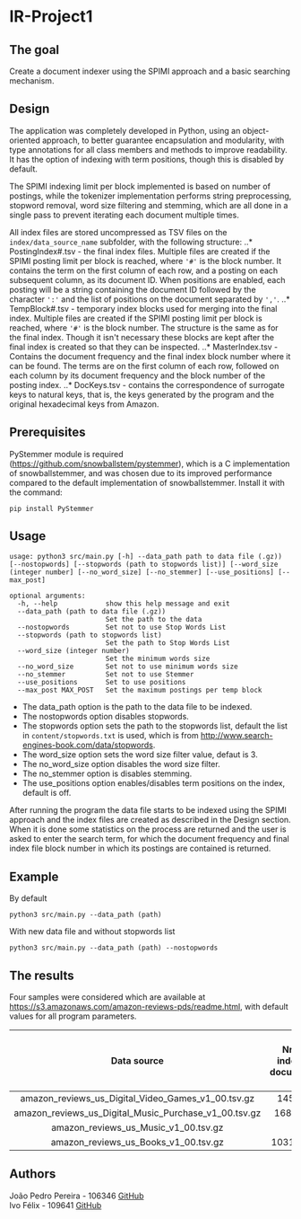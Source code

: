 # IR-Project1

## The goal

Create a document indexer using the SPIMI approach and a basic searching mechanism.

## Design

The application was completely developed in Python, using an object-oriented approach, to better guarantee encapsulation and modularity, with type annotations for all class members and methods to improve readability. It has the option of indexing with term positions, though this is disabled by default.

The SPIMI indexing limit per block implemented is based on number of postings, while the tokenizer implementation performs string preprocessing, stopword removal, word size filtering and stemming, which are all done in a single pass to prevent iterating each document multiple times.

All index files are stored uncompressed as TSV files on the `index/data_source_name` subfolder, with the following structure:
..* PostingIndex#.tsv - the final index files. Multiple files are created if the SPIMI posting limit per block is reached, where `'#'` is the block number. It contains the term on the first column of each row, and a posting on each subsequent column, as its document ID. When positions are enabled, each posting will be a string containing the document ID followed by the character `':'` and the list of positions on the document separated by `','`.
..* TempBlock#.tsv - temporary index blocks used for merging into the final index. Multiple files are created if the SPIMI posting limit per block is reached, where `'#'` is the block number. The structure is the same as for the final index. Though it isn't necessary these blocks are kept after the final index is created so that they can be inspected.
..* MasterIndex.tsv - Contains the document frequency and the final index block number where it can be found. The terms are on the first column of each row, followed on each column by its document frequency and the block number of the posting index.
..* DocKeys.tsv - contains the correspondence of surrogate keys to natural keys, that is, the keys generated by the program and the original hexadecimal keys from Amazon.

## Prerequisites

PyStemmer module is required (https://github.com/snowballstem/pystemmer), which is a C implementation of snowballstemmer, and was chosen due to its improved performance compared to the default implementation of snowballstemmer.
Install it with the command:
```
pip install PyStemmer
```
## Usage
```
usage: python3 src/main.py [-h] --data_path path to data file (.gz)) [--nostopwords] [--stopwords (path to stopwords list)] [--word_size (integer number] [--no_word_size] [--no_stemmer] [--use_positions] [--max_post]

optional arguments:
  -h, --help            show this help message and exit
  --data_path (path to data file (.gz))
                        Set the path to the data
  --nostopwords         Set not to use Stop Words List
  --stopwords (path to stopwords list)
                        Set the path to Stop Words List
  --word_size (integer number)
                        Set the minimum words size
  --no_word_size        Set not to use minimum words size
  --no_stemmer          Set not to use Stemmer
  --use_positions       Set to use positions
  --max_post MAX_POST   Set the maximum postings per temp block
```

* The data_path option is the path to the data file to be indexed.
* The nostopwords option disables stopwords.
* The stopwords option sets the path to the stopwords list, default the list in `content/stopwords.txt` is used, which is from http://www.search-engines-book.com/data/stopwords.
* The word_size option sets the word size filter value, defaut is 3.
* The no_word_size option disables the word size filter.
* The no_stemmer option is disables stemming.
* The use_positions option enables/disables term positions on the index, default is off.

After running the program the data file starts to be indexed using the SPIMI approach and the index files are created as described in the Design section. When it is done some statistics on the process are returned and the user is asked to enter the search term, for which the document frequency and final index file block number in which its postings are contained is returned.

## Example

By default
```
python3 src/main.py --data_path (path)
```

With new data file and without stopwords list
```
python3 src/main.py --data_path (path) --nostopwords
```

## The results

Four samples were considered which are available at https://s3.amazonaws.com/amazon-reviews-pds/readme.html, with default values for all program parameters.

| Data source | Nr. of indexed documents | Nr. of postings | Vocabulary size | Total indexing time (s) | Total index size on disk (MB) | Nr. of temporary index segments | Time to set up a query searcher (s) |
|:-------------:|:-------------:|:-------------:|:-------------:|:-------------:|:-------------:|:-------------:|:-------------:|
|amazon_reviews_us_Digital_Video_Games_v1_00.tsv.gz|145431|3867358|145431|22.239181|29.23137|4|0.084675|
|amazon_reviews_us_Digital_Music_Purchase_v1_00.tsv.gz|1688884|33489189|1688884|207.690644|299.375435|34|1.181760|
|amazon_reviews_us_Music_v1_00.tsv.gz|0|207067100|4751577|1434.355646|1786.479314|208|5.507720|
|amazon_reviews_us_Books_v1_00.tsv.gz|10319090|367606263|10319090|2704.774763|3225.02682|368|7.410154|

## Authors

João Pedro Pereira - 106346 [GitHub](https://github.com/joaopedropereiraPP)  
Ivo Félix - 109641 [GitHub](https://github.com/IvoFelix) 



